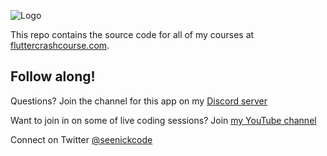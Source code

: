 ![Logo](https://s3.us-east-2.wasabisys.com/fluttercrashcourse/logo.jpg)

This repo contains the source code for all of my courses at [fluttercrashcourse.com](https://fluttercrashcourse.com).

## Follow along!

Questions? Join the channel for this app on my [Discord server](https://discord.gg/X5pfkswf)

Want to join in on some of live coding sessions? Join [my YouTube channel](https://www.youtube.com/channel/UCRCpzcQz-t2ueVihCIx5jDg)

Connect on Twitter [@seenickcode](https://twitter.com/seenickcode)
